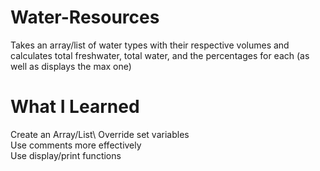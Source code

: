 # Water-Resources
Takes an array/list of water types with their respective volumes and calculates total freshwater, total water, and the percentages for each (as well as displays the max one)

# What I Learned
 Create an Array/List\ 
 Override set variables\
 Use comments more effectively\
 Use display/print functions
 
